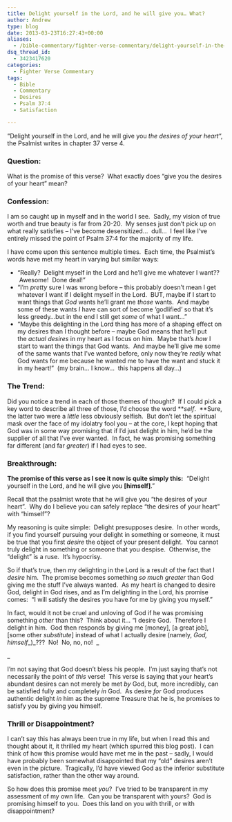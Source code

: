 ```yaml
---
title: Delight yourself in the Lord, and he will give you… What?
author: Andrew
type: blog
date: 2013-03-23T16:27:43+00:00
aliases:
  - /bible-commentary/fighter-verse-commentary/delight-yourself-in-the-lord-and-he-will-give-you-what/
dsq_thread_id:
  - 3423417620
categories:
  - Fighter Verse Commentary
tags:
  - Bible
  - Commentary
  - Desires
  - Psalm 37:4
  - Satisfaction

---
```

&#8220;Delight yourself in the Lord, and he will give you _the_ _desires of your heart_&#8220;, the Psalmist writes in chapter 37 verse 4.

### Question:

What is the promise of this verse?  What exactly does &#8220;give you the desires of your heart&#8221; mean?

### Confession:

I am so caught up in myself and in the world I see.  Sadly, my vision of true worth and true beauty is far from 20-20.  My senses just don&#8217;t pick up on what really satisfies &#8211; I&#8217;ve become desensitized&#8230;  dull&#8230;  I feel like I&#8217;ve entirely missed the point of Psalm 37:4 for the majority of my life.

I have come upon this sentence multiple times.  Each time, the Psalmist&#8217;s words have met my heart in varying but similar ways:

  * <span style="line-height: 13px;">&#8220;Really?  Delight myself in the Lord and he&#8217;ll give me whatever I want??  Awesome!  Done deal!&#8221;</span>
  * &#8220;I&#8217;m _pretty_ sure I was wrong before &#8211; this probably doesn&#8217;t mean I get whatever I want if I delight myself in the Lord.  BUT, maybe if I start to want things that _God_ wants he&#8217;ll grant me _those_ wants.  And maybe some of these wants _I_ have can sort of become &#8216;godlified&#8217; so that it&#8217;s less greedy&#8230;but in the end I still get _some_ of what I want&#8230;&#8221;
  * &#8220;Maybe this delighting in the Lord thing has more of a shaping effect on my desires than I thought before &#8211; maybe God means that he&#8217;ll put the _actual desires_ in my heart as I focus on him.  Maybe that&#8217;s _how_ I start to want the things that God wants.  And maybe he&#8217;ll give me some of the same wants that I&#8217;ve wanted before, only now they&#8217;re _really_ what God wants for me because he wanted me to have the want and stuck it in my heart!&#8221;  (my brain&#8230; I know&#8230;  this happens all day&#8230;)

### The Trend:

Did you notice a trend in each of those themes of thought?  If I could pick a key word to describe all three of those, I&#8217;d choose the word **_self_.  **Sure, the latter two were a _little_ less obviously selfish.  But don&#8217;t let the spiritual mask over the face of my idolatry fool you &#8211; at the core, I kept hoping that God was in some way promising that if I&#8217;d just delight in him, he&#8217;d be the supplier of all that I&#8217;ve ever wanted.  In fact, he was promising something far different (and far _greater_) if I had eyes to see.

### Breakthrough:

**The promise of this verse as I see it now is quite simply this:**  &#8220;Delight yourself in the Lord, and he will give you **[himself]**.&#8221;

Recall that the psalmist wrote that he will give you &#8220;the desires of your heart&#8221;.  Why do I believe you can safely replace &#8220;the desires of your heart&#8221; with &#8220;himself&#8221;?

My reasoning is quite simple:  Delight presupposes desire.  In other words, if you find yourself pursuing your delight in something or someone, it must be true that you first _desire_ the object of your present delight.  You cannot truly delight in something or someone that you despise.  Otherwise, the &#8220;delight&#8221; is a ruse.  It&#8217;s hypocrisy.

So if that&#8217;s true, then my delighting in the Lord is a result of the fact that I _desire_ him.  The promise becomes something _so much greater_ than God giving me the stuff I&#8217;ve always wanted.  As my heart is changed to desire God, delight in God rises, and as I&#8217;m delighting in the Lord, his promise comes:  &#8220;I will satisfy the desires you have for me by giving you myself.&#8221;

In fact, would it not be cruel and unloving of God if he was promising something _other_ than this?  Think about it&#8230; &#8220;I desire God.  Therefore I delight in him.  God then responds by giving me [money], [a great job], [some other _substitute_] instead of what I actually desire (namely, _God, himself__)_???  No!  No, no, no!  _
  
_ 

I&#8217;m not saying that God doesn&#8217;t bless his people.  I&#8217;m just saying that&#8217;s not necessarily the point of _this_ verse!  This verse is saying that your heart&#8217;s abundant desires can not merely be met _by_ God, but, more incredibly, can be satisfied fully and completely _in_ God.  As desire _for_ God produces authentic delight _in_ him as the supreme Treasure that he is, he promises to satisfy you by giving you himself.

### Thrill or Disappointment?

I can&#8217;t say this has always been true in my life, but when I read this and thought about it, it thrilled my heart (which spurred this blog post).  I can think of how this promise would have met me in the past &#8211; sadly, I would have probably been somewhat disappointed that my &#8220;old&#8221; desires aren&#8217;t even in the picture.  Tragically, I&#8217;d have viewed God as the inferior substitute satisfaction, rather than the other way around.

So how does this promise meet _you_?  I&#8217;ve tried to be transparent in my assessment of my own life.  Can you be transparent with yours?  God is promising himself to you.  Does this land on you with thrill, or with disappointment?